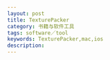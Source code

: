 ```yaml
---
layout: post
title: TexturePacker
category: 书籍与软件工具
tags: software／tool
keywords: TexturePacker,mac,ios
description: 
---
```




